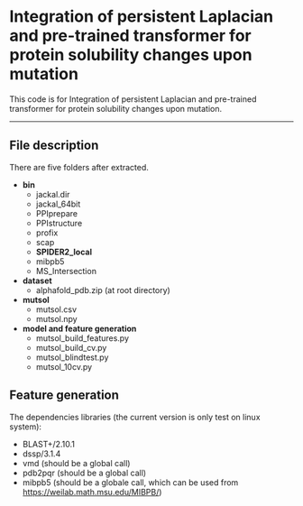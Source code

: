 # Integration of persistent Laplacian and pre-trained transformer for protein solubility changes upon mutation
This code is for Integration of persistent Laplacian and pre-trained transformer for protein solubility changes upon mutation. 
******
## File description
There are five folders after extracted. 
* **bin**
    * jackal.dir
    * jackal_64bit
    * PPIprepare
    * PPIstructure
    * profix
    * scap
    * **SPIDER2_local**
    * mibpb5 
    * MS_Intersection 
* **dataset**
    * alphafold_pdb.zip (at root directory)
* **mutsol**
    * mutsol.csv
    * mutsol.npy     
* **model and feature generation**
    * mutsol_build_features.py
    * mutsol_build_cv.py
    * mutsol_blindtest.py
    * mutsol_10cv.py

## Feature generation
The dependencies libraries (the current version is only test on linux system):

* BLAST+/2.10.1
* dssp/3.1.4
* vmd (should be a global call)
* pdb2pqr (should be a global call)
* mibpb5 (should be a globale call, which can be used from https://weilab.math.msu.edu/MIBPB/)
